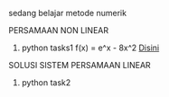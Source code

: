 sedang belajar metode numerik

PERSAMAAN NON LINEAR <br>
1. python tasks1 f(x) = e^x - 8x^2  <a href="https://github.com/fauzan1892/numerical_method/tree/master/python/tasks1">Disini</a> <br>

SOLUSI SISTEM PERSAMAAN LINEAR <br>
1. python task2 

 
